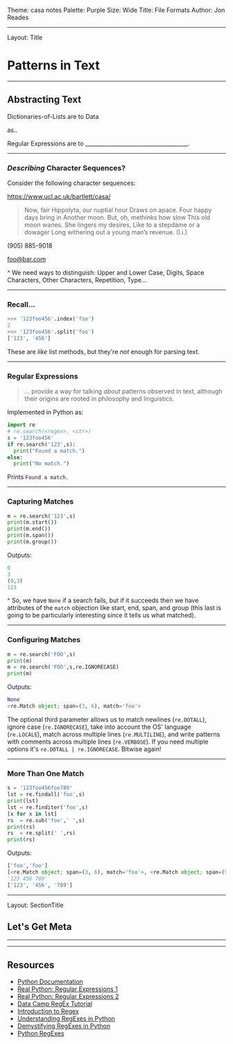 Theme: casa notes
Palette: Purple
Size: Wide
Title: File Formats
Author: Jon Reades

---

Layout: Title

# Patterns in Text

---

## Abstracting Text

Dictionaries-of-Lists are to Data 

as..

Regular Expressions are to _____________________________________.

---

### *Describing* Character Sequences?

Consider the following character sequences:

https://www.ucl.ac.uk/bartlett/casa/

> Now, fair Hippolyta, our nuptial hour
> Draws on apace. Four happy days bring in
> Another moon. But, oh, methinks how slow
> This old moon wanes. She lingers my desires,
> Like to a stepdame or a dowager
> Long withering out a young man’s revenue. (I.i.)

(905) 885-9018

foo@bar.com

^ We need ways to distinguish: Upper and Lower Case, Digits, Space Characters, Other Characters, Repetition, Type... 

---

### Recall...

````python
>>> '123foo456'.index('foo')
2
>>> '123foo456'.split('foo')
['123', '456']
````

These are _like_ list methods, but they're _not_ enough for parsing text.

---

### Regular Expressions

> ... provide a way for talking _about_ patterns observed in text, although their origins are rooted in philosophy and linguistics.

Implemented in Python as:

```python
import re
# re.search(<regex>, <str>)
s = '123foo456'
if re.search('123',s):
  print("Found a match.")
else:
  print("No match.")
```

Prints `Found a match.`

---

### Capturing Matches

```python
m = re.search('123',s)
print(m.start())
print(m.end())
print(m.span())
print(m.group())
```

Outputs:

```python
0
3
(0,3)
123
```

^ So, we have `None` if a search fails, but if it succeeds then we have attributes of the `match` objection like start, end, span, and group (this last is going to be particularly interesting since it tells us what matched).

---

### Configuring Matches

```python
m = re.search('FOO',s)
print(m)
m = re.search('FOO',s,re.IGNORECASE)
print(m)
```

Outputs:

```python
None
<re.Match object; span=(3, 6), match='foo'>
```

The optional third parameter allows us to match newlines (`re.DOTALL`), ignore case (`re.IGNORECASE`), take into account the OS' language (`re.LOCALE`), match across multiple lines (`re.MULTILINE`), and write patterns with comments across multiple lines (`re.VERBOSE`). If you need multiple options it's `re.DOTALL | re.IGNORECASE`. Bitwise again!

---

### More Than One Match

```python
s = '123foo456foo789'
lst = re.findall('foo',s)
print(lst)
lst = re.finditer('foo',s)
[x for x in lst]
rs  = re.sub('foo',' ',s)
print(rs)
rs  = re.split(' ',rs)
print(rs)
```

Outputs:

```python
['foo','foo']
[<re.Match object; span=(3, 6), match='foo'>, <re.Match object; span=(9, 12), match='foo'>]
'123 456 789'
['123', '456', '789']
```

---

Layout: SectionTitle

## Let's Get Meta

---



---

## Resources

- [Python Documentation](https://docs.python.org/3/howto/regex.html)
- [Real Python: Regular Expressions 1](https://realpython.com/regex-python/)
- [Real Python: Regular Expressions 2](https://realpython.com/regex-python-part-2/)
- [Data Camp RegEx Tutorial](https://www.datacamp.com/community/tutorials/python-regular-expression-tutorial)
- [Introduction to Regex](https://medium.com/better-programming/introduction-to-regex-8c18abdd4f70)
- [Understanding RegExes in Python](https://medium.com/better-programming/introduction-to-regex-8c18abdd4f70)
- [Demystifying RegExes in Python](https://medium.com/@snk.nitin/your-guide-to-using-regular-expressions-in-python-a7908b8e4b68)
- [Python RegExes](https://medium.com/@devopslearning/python-regular-expression-8ee28d35f3a7)